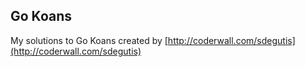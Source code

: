 ## Go Koans

My solutions to Go Koans created by [http://coderwall.com/sdegutis](http://coderwall.com/sdegutis)

